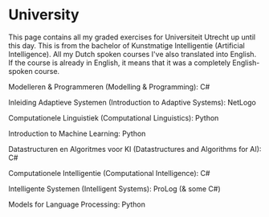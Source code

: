 # University
This page contains all my graded exercises for Universiteit Utrecht up until this day. This is from the bachelor of Kunstmatige Intelligentie (Artificial Intelligence). All my Dutch spoken courses I've also translated into English. If the course is already in English, it means that it was a completely English-spoken course.

Modelleren & Programmeren (Modelling & Programming): C#

Inleiding Adaptieve Systemen (Introduction to Adaptive Systems): NetLogo

Computationele Linguistiek (Computational Linguistics): Python

Introduction to Machine Learning: Python

Datastructuren en Algoritmes voor KI (Datastructures and Algorithms for AI): C#

Computationele Intelligentie (Computational Intelligence): C#

Intelligente Systemen (Intelligent Systems): ProLog (& some C#)

Models for Language Processing: Python
